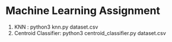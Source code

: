# Machine Learning Assignment

1. KNN : python3 knn.py dataset.csv
2. Centroid Classifier: python3 centroid_classifier.py dataset.csv
